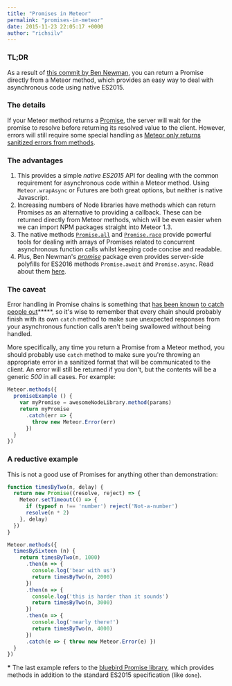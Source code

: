 ```yaml
---
title: "Promises in Meteor"
permalink: "promises-in-meteor"
date: 2015-11-23 22:05:17 +0000
author: "richsilv"
---
```

### TL;DR

As a result of [this commit by Ben Newman](https://github.com/meteor/meteor/commit/f5821c88eee587706eb8107f74de2f60c267807f), you can return a Promise directly from a Meteor method, which provides an easy way to deal with asynchronous code using native ES2015.

### The details

If your Meteor method returns a [Promise](https://developer.mozilla.org/en/docs/Web/JavaScript/Reference/Global_Objects/Promise), the server will wait for the promise to resolve before returning its resolved value to the client.  However, errors will still require some special handling as [Meteor only returns sanitized errors from methods](http://docs.meteor.com/#/full/meteor_error).

### The advantages

1. This provides a simple *native ES2015* API for dealing with the common requirement for asynchronous code within a Meteor method.  Using `Meteor.wrapAsync` or Futures are both great options, but neither is native Javascript.
2. Increasing numbers of Node libraries have methods which can return Promises as an alternative to providing a callback.  These can be returned directly from Meteor methods, which will be even easier when we can import NPM packages straight into Meteor 1.3.
3. The native methods [`Promise.all`](https://developer.mozilla.org/en-US/docs/Web/JavaScript/Reference/Global_Objects/Promise/all) and [`Promise.race`](https://developer.mozilla.org/en/docs/Web/JavaScript/Reference/Global_Objects/Promise/race) provide powerful tools for dealing with arrays of Promises related to concurrent asynchronous function calls whilst keeping code concise and readable.
4. Plus, Ben Newman's [*promise*](https://github.com/meteor/promise) package even provides server-side polyfills for ES2016 methods `Promise.await` and `Promise.async`.  Read about them [here](https://jakearchibald.com/2014/es7-async-functions/).

### The caveat

Error handling in Promise chains is something that [has been known](http://javascriptplayground.com/blog/2015/02/promises/) [to catch](http://www.hacksrus.net/blog/2015/08/a-solution-to-swallowed-exceptions-in-es6s-promises/) [people out](http://jamesknelson.com/are-es6-promises-swallowing-your-errors/)*****, so it's wise to remember that every chain should probably finish with its own `catch` method to make sure unexpected responses from your asynchronous function calls aren't being swallowed without being handled.

More specifically, any time you return a Promise from a Meteor method, you should probably use `catch` method to make sure you're throwing an appropriate error in a sanitized format that will be communicated to the client. An error will still be returned if you don't, but the contents will be a generic *500* in all cases. For example:

```js
Meteor.methods({
  promiseExample () {
    var myPromise = awesomeNodeLibrary.method(params)
    return myPromise
      .catch(err => {
        throw new Meteor.Error(err)
      })
  }
})
```

### A reductive example

This is not a good use of Promises for anything other than demonstration:

```js
function timesByTwo(n, delay) {
  return new Promise((resolve, reject) => {
    Meteor.setTimeout(() => {
      if (typeof n !== 'number') reject('Not-a-number')
      resolve(n * 2)
    }, delay)
  })
}

Meteor.methods({
  timesBySixteen (n) {
    return timesByTwo(n, 1000)
      .then(n => {
        console.log('bear with us')
        return timesByTwo(n, 2000)
      })
      .then(n => {
        console.log('this is harder than it sounds')
        return timesByTwo(n, 3000)
      })
      .then(n => {
        console.log('nearly there!')
        return timesByTwo(n, 4000)
      })
      .catch(e => { throw new Meteor.Error(e) })
  }
})
```
**\*** The last example refers to the [bluebird Promise library](https://www.npmjs.com/package/bluebird), which provides methods in addition to the standard ES2015 specification (like `done`).
